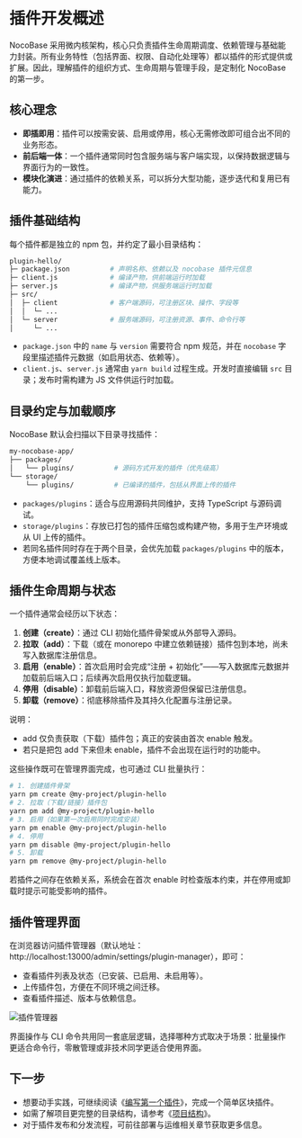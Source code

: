 # 插件开发概述

NocoBase 采用微内核架构，核心只负责插件生命周期调度、依赖管理与基础能力封装。所有业务特性（包括界面、权限、自动化处理等）都以插件的形式提供或扩展。因此，理解插件的组织方式、生命周期与管理手段，是定制化 NocoBase 的第一步。

## 核心理念

- **即插即用**：插件可以按需安装、启用或停用，核心无需修改即可组合出不同的业务形态。
- **前后端一体**：一个插件通常同时包含服务端与客户端实现，以保持数据逻辑与界面行为的一致性。
- **模块化演进**：通过插件的依赖关系，可以拆分大型功能，逐步迭代和复用已有能力。

## 插件基础结构

每个插件都是独立的 npm 包，并约定了最小目录结构：

```bash
plugin-hello/
├─ package.json          # 声明名称、依赖以及 nocobase 插件元信息
├─ client.js             # 编译产物，供前端运行时加载
├─ server.js             # 编译产物，供服务端运行时加载
├─ src/
│  ├─ client             # 客户端源码，可注册区块、操作、字段等
│  │  └─ ...
│  └─ server             # 服务端源码，可注册资源、事件、命令行等
│     └─ ...
```

- `package.json` 中的 `name` 与 `version` 需要符合 npm 规范，并在 `nocobase` 字段里描述插件元数据（如启用状态、依赖等）。
- `client.js`、`server.js` 通常由 `yarn build` 过程生成。开发时直接编辑 `src` 目录；发布时需构建为 JS 文件供运行时加载。

## 目录约定与加载顺序

NocoBase 默认会扫描以下目录寻找插件：

```bash
my-nocobase-app/
├── packages/
│   └── plugins/          # 源码方式开发的插件（优先级高）
└── storage/
    └── plugins/          # 已编译的插件，包括从界面上传的插件
```

- `packages/plugins`：适合与应用源码共同维护，支持 TypeScript 与源码调试。
- `storage/plugins`：存放已打包的插件压缩包或构建产物，多用于生产环境或从 UI 上传的插件。
- 若同名插件同时存在于两个目录，会优先加载 `packages/plugins` 中的版本，方便本地调试覆盖线上版本。

## 插件生命周期与状态

一个插件通常会经历以下状态：

1. **创建（create）**：通过 CLI 初始化插件骨架或从外部导入源码。
2. **拉取（add）**：下载（或在 monorepo 中建立依赖链接）插件包到本地，尚未写入数据库注册信息。
3. **启用（enable）**：首次启用时会完成“注册 + 初始化”——写入数据库元数据并加载前后端入口；后续再次启用仅执行加载逻辑。
4. **停用（disable）**：卸载前后端入口，释放资源但保留已注册信息。
5. **卸载（remove）**：彻底移除插件及其持久化配置与注册记录。

说明：
- add 仅负责获取（下载）插件包；真正的安装由首次 enable 触发。
- 若只是把包 add 下来但未 enable，插件不会出现在运行时的功能中。

这些操作既可在管理界面完成，也可通过 CLI 批量执行：

```bash
# 1. 创建插件骨架
yarn pm create @my-project/plugin-hello
# 2. 拉取（下载/链接）插件包
yarn pm add @my-project/plugin-hello
# 3. 启用（如果第一次启用同时完成安装）
yarn pm enable @my-project/plugin-hello
# 4. 停用
yarn pm disable @my-project/plugin-hello
# 5. 卸载
yarn pm remove @my-project/plugin-hello
```

若插件之间存在依赖关系，系统会在首次 enable 时检查版本约束，并在停用或卸载时提示可能受影响的插件。

## 插件管理界面

在浏览器访问插件管理器（默认地址：http://localhost:13000/admin/settings/plugin-manager），即可：

- 查看插件列表及状态（已安装、已启用、未启用等）。
- 上传插件包，方便在不同环境之间迁移。
- 查看插件描述、版本与依赖信息。

![插件管理器](https://static-docs.nocobase.com/f914d978dbfd8c45a650bd88ef867832.png)

界面操作与 CLI 命令共用同一套底层逻辑，选择哪种方式取决于场景：批量操作更适合命令行，零散管理或非技术同学更适合使用界面。

## 下一步

- 想要动手实践，可继续阅读《[编写第一个插件](#)》，完成一个简单区块插件。
- 如需了解项目更完整的目录结构，请参考《[项目结构](#)》。
- 对于插件发布和分发流程，可前往部署与运维相关章节获取更多信息。

